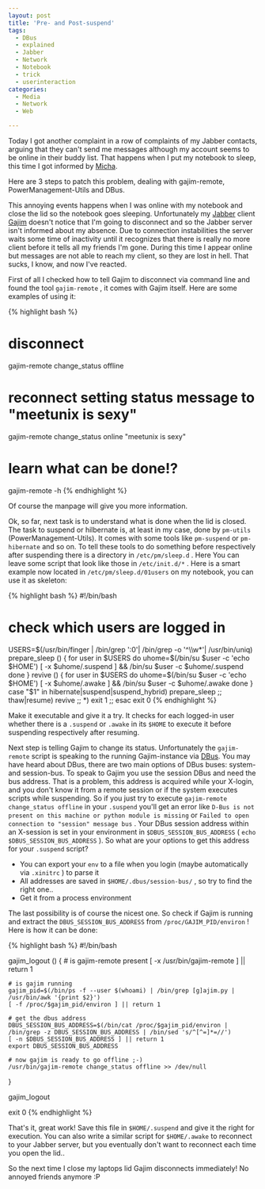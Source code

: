 ```yaml
---
layout: post
title: 'Pre- and Post-suspend'
tags:
  - DBus
  - explained
  - Jabber
  - Network
  - Notebook
  - trick
  - userinteraction
categories:
  - Media
  - Network
  - Web

---
```


Today I got another complaint in a row of complaints of my Jabber contacts, arguing that they can't send me messages although my account seems to be online in their buddy list. That happens when I put my notebook to sleep, this time I got informed by <a href="http://0rpheus.net/">Micha</a>.

Here are 3 steps to patch this problem, dealing with gajim-remote, PowerManagement-Utils and DBus.


This annoying events happens when I was online with my notebook and close the lid so the notebook goes sleeping. Unfortunately my <a href="http://www.jabber.org/">Jabber</a> client <a href="http://www.gajim.org/">Gajim</a> doesn't notice that I'm going to disconnect and so the Jabber server isn't informed about my absence. Due to connection instabilities the server waits some time of inactivity until it recognizes that there is really no more client before it tells all my friends I'm gone.
During  this time I appear online but messages are not able to reach my client, so they are lost in hell. That sucks, I know, and now I've reacted.

First of all I checked how to tell Gajim to disconnect via command line and found the tool  `gajim-remote` , it comes with Gajim itself. Here are some examples of using it:



{% highlight bash %}
# disconnect
gajim-remote change_status offline
# reconnect setting status message to "meetunix is sexy"
gajim-remote change_status online "meetunix is sexy"
# learn what can be done!?
gajim-remote -h
{% endhighlight %}



Of course the manpage will give you more information.

Ok, so far, next task is to understand what is done when the lid is closed. The task to suspend or hilbernate is, at least in my case, done by  `pm-utils`  (PowerManagement-Utils). It comes with some tools like  `pm-suspend`  or  `pm-hibernate`  and so on. To tell these tools to do something before respectively after suspending there is a directory in  `/etc/pm/sleep.d` . Here You can leave some script that look like those in  `/etc/init.d/*` .
Here is a smart example now located in  `/etc/pm/sleep.d/01users`  on my notebook, you can use it as skeleton:



{% highlight bash %}
#!/bin/bash
# check which users are logged in
USERS=$(/usr/bin/finger | /bin/grep ':0'| /bin/grep -o '^\\w*'| /usr/bin/uniq)
prepare_sleep ()
{
        for user in $USERS
        do
                uhome=$(/bin/su $user -c 'echo $HOME')
                [ -x $uhome/.suspend ] && /bin/su $user -c $uhome/.suspend
        done
}
revive ()
{
        for user in $USERS
        do
                uhome=$(/bin/su $user -c 'echo $HOME')
                [ -x $uhome/.awake ] && /bin/su $user -c $uhome/.awake
        done
}
case "$1" in
        hibernate|suspend|suspend_hybrid)
                prepare_sleep
                ;;
        thaw|resume)
                revive
                ;;
        *) exit 1
                ;;
esac
exit 0
{% endhighlight %}



Make it executable and give it a try. It checks for each logged-in user whether there is a  `.suspend`  or  `.awake`  in its  `$HOME`  to execute it before suspending respectively after resuming.

Next step is telling Gajim to change its status. Unfortunately the  `gajim-remote`  script is speaking to the running Gajim-instance via <a href="http://www.freedesktop.org/wiki/Software/dbus">DBus</a>. You may have heard about DBus, there are two main options of DBus buses: system- and session-bus. To speak to Gajim you use the session DBus and need the bus address. That is a problem, this address is acquired while your X-login, and you don't know it from a remote session or if the system executes scripts while suspending. So if you just try to execute  `gajim-remote change_status offline`  in your  `.suspend`  you'll get an error like  `D-Bus is not present on this machine or python module is missing`  or  `Failed to open connection to "session" message bus` .
Your DBus session address within an X-session is set in your environment in  `$DBUS_SESSION_BUS_ADDRESS`  ( `echo $DBUS_SESSION_BUS_ADDRESS` ).
So what are your options to get this address for your  `.suspend`  script?

* You can export your  `env`  to a file when you login (maybe automatically via  `.xinitrc` ) to parse it
* All addresses are saved in  `$HOME/.dbus/session-bus/` , so try to find the right one..
* Get it from a process environment

The last possibility is of course the nicest one. So check if Gajim is running and extract the  `DBUS_SESSION_BUS_ADDRESS`  from  `/proc/GAJIM_PID/environ` ! Here is how it can be done:



{% highlight bash %}
#!/bin/bash

gajim_logout ()
{
    # is gajim-remote present
    [ -x /usr/bin/gajim-remote ] || return 1

    # is gajim running
    gajim_pid=$(/bin/ps -f --user $(whoami) | /bin/grep [g]ajim.py | /usr/bin/awk '{print $2}')
    [ -f /proc/$gajim_pid/environ ] || return 1

    # get the dbus address
    DBUS_SESSION_BUS_ADDRESS=$(/bin/cat /proc/$gajim_pid/environ | /bin/grep -z DBUS_SESSION_BUS_ADDRESS | /bin/sed 's/^[^=]*=//')
    [ -n $DBUS_SESSION_BUS_ADDRESS ] || return 1
    export DBUS_SESSION_BUS_ADDRESS

    # now gajim is ready to go offline ;-)
    /usr/bin/gajim-remote change_status offline >> /dev/null
}

gajim_logout

exit 0
{% endhighlight %}



That's it, great work! Save this file in  `$HOME/.suspend`  and give it the right for execution. You can also write a similar script for  `$HOME/.awake`  to reconnect to your Jabber server, but you eventually don't want to reconnect each time you open the lid..

So the next time I close my laptops lid Gajim disconnects immediately! No annoyed friends anymore :P
